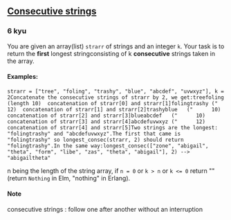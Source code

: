 <h2><a href=https://www.codewars.com/kata/56a5d994ac971f1ac500003e/train/javascript target="_blank">Consecutive strings</a></h2><h3>6 kyu</h3><p>You are given an array(list) <code>strarr</code> of strings and an integer <code>k</code>. Your task is to return the <strong>first</strong> longest stringconsisting of k <strong>consecutive</strong> strings taken in the array.</p><h4 id="examples">Examples:</h4><pre><code>strarr = ["tree", "foling", "trashy", "blue", "abcdef", "uvwxyz"], k = 2Concatenate the consecutive strings of strarr by 2, we get:treefoling   (length 10)  concatenation of strarr[0] and strarr[1]folingtrashy ("      12)  concatenation of strarr[1] and strarr[2]trashyblue   ("      10)  concatenation of strarr[2] and strarr[3]blueabcdef   ("      10)  concatenation of strarr[3] and strarr[4]abcdefuvwxyz ("      12)  concatenation of strarr[4] and strarr[5]Two strings are the longest: "folingtrashy" and "abcdefuvwxyz".The first that came is "folingtrashy" so longest_consec(strarr, 2) should return "folingtrashy".In the same way:longest_consec(["zone", "abigail", "theta", "form", "libe", "zas", "theta", "abigail"], 2) --&gt; "abigailtheta"</code></pre><p>n being the length of the string array, if <code>n = 0</code> or <code>k &gt; n</code> or <code>k &lt;= 0</code> return "" (return <code>Nothing</code> in Elm, "nothing" in Erlang).</p><h4 id="note">Note</h4><p>consecutive strings : follow one after another without an interruption</p>